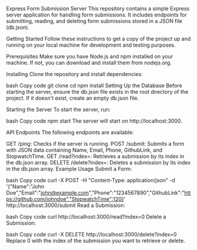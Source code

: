 Express Form Submission Server
This repository contains a simple Express server application for handling form submissions. It includes endpoints for submitting, reading, and deleting form submissions stored in a JSON file (db.json).

Getting Started
Follow these instructions to get a copy of the project up and running on your local machine for development and testing purposes.

Prerequisites
Make sure you have Node.js and npm installed on your machine. If not, you can download and install them from nodejs.org.

Installing
Clone the repository and install dependencies:

bash
Copy code
git clone <repository-url>
cd <repository-directory>
npm install
Setting Up the Database
Before starting the server, ensure the db.json file exists in the root directory of the project. If it doesn't exist, create an empty db.json file.

Starting the Server
To start the server, run:

bash
Copy code
npm start
The server will start on http://localhost:3000.

API Endpoints
The following endpoints are available:

GET /ping: Checks if the server is running.
POST /submit: Submits a form with JSON data containing Name, Email, Phone, GithubLink, and StopwatchTime.
GET /read?index=<index>: Retrieves a submission by its index in the db.json array.
DELETE /delete?index=<index>: Deletes a submission by its index in the db.json array.
Example Usage
Submit a Form:

bash
Copy code
curl -X POST -H "Content-Type: application/json" -d '{"Name":"John Doe","Email":"john@example.com","Phone":"1234567890","GithubLink":"https://github.com/johndoe","StopwatchTime":120}' http://localhost:3000/submit
Read a Submission:

bash
Copy code
curl http://localhost:3000/read?index=0
Delete a Submission:

bash
Copy code
curl -X DELETE http://localhost:3000/delete?index=0
Replace 0 with the index of the submission you want to retrieve or delete.